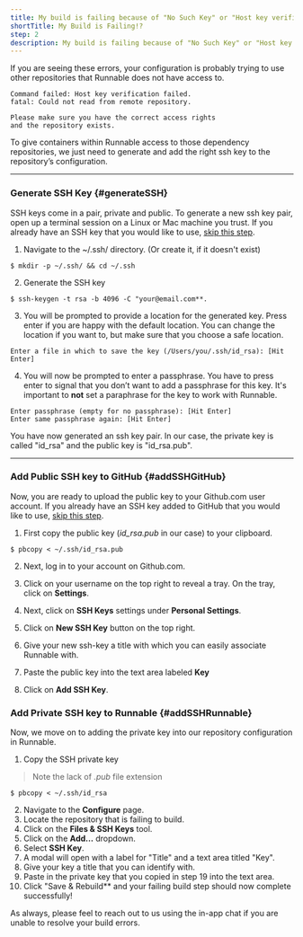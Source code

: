 ```yaml
---
title: My build is failing because of "No Such Key" or "Host key verification failed". What do I do?
shortTitle: My Build is Failing!?
step: 2
description: My build is failing because of "No Such Key" or "Host key verification failed". What do I do?
---
```


If you are seeing these errors, your configuration is probably trying to use other repositories that Runnable does not have access to.
```
Command failed: Host key verification failed.
fatal: Could not read from remote repository.

Please make sure you have the correct access rights
and the repository exists.
```

To give containers within Runnable access to those dependency repositories, we just need to generate and add the right ssh key to the repository’s configuration.

---

### Generate SSH Key {#generateSSH}

SSH keys come in a pair, private and public. To generate a new ssh key pair, open up a terminal session on a Linux or Mac machine you trust. If you already have an SSH key that you would like to use, [skip this step](#addSSHGitHub).

1. Navigate to the ~/.ssh/ directory. (Or create it, if it doesn't exist)

  ```
  $ mkdir -p ~/.ssh/ && cd ~/.ssh
  ```


2. Generate the SSH key

  `$ ssh-keygen -t rsa -b 4096 -C "your@email.com**.`

3. You will be prompted to provide a location for the generated key. Press enter if you are happy with the default location. You can change the location if you want to, but make sure that you choose a safe location.

  `Enter a file in which to save the key (/Users/you/.ssh/id_rsa): [Hit Enter]`

4. You will now be prompted to enter a passphrase. You have to press enter to signal that you don’t want to add a passphrase for this key. It's important to **not** set a paraphrase for the key to work with Runnable.

  ```
  Enter passphrase (empty for no passphrase): [Hit Enter]
  Enter same passphrase again: [Hit Enter]
  ```

You have now generated an ssh key pair. In our case, the private key is called  "id_rsa" and the public key is "id_rsa.pub".

---

### Add Public SSH key to GitHub {#addSSHGitHub}

Now, you are ready to upload the public key to your Github.com user account. If you already have an SSH key added to GitHub that you would like to use, [skip this step](#addSSHRunnable).

1. First copy the public key (*id_rsa.pub* in our case) to your clipboard.

  `$ pbcopy < ~/.ssh/id_rsa.pub`

2. Next, log in to your account on Github.com.

3. Click on your username on the top right to reveal a tray. On the tray, click on **Settings**.  

4. Next, click on **SSH Keys** settings under **Personal Settings**.

5. Click on **New SSH Key** button on the top right.

6. Give your new ssh-key a title with which you can easily associate Runnable with.

7. Paste the public key into the text area labeled **Key**

8. Click on **Add SSH Key**.

### Add Private SSH key to Runnable {#addSSHRunnable}

Now, we move on to adding the private key into our repository configuration in Runnable.

1. Copy the SSH private key
  > Note the lack of *.pub* file extension

  `$ pbcopy < ~/.ssh/id_rsa`

2. Navigate to the **Configure** page.
3. Locate the repository that is failing to build.
4. Click on the **Files & SSH Keys** tool.
5. Click on the **Add…** dropdown.
6. Select **SSH Key**.
7. A modal will open with a label for "Title" and a text area titled "Key".
8. Give your key a title that you can identify with.
9. Paste in the private key that you copied in step 19 into the text area.
10. Click "Save & Rebuild** and your failing build step should now complete successfully!

As always, please feel to reach out to us using the in-app chat if you are unable to resolve your build errors.
